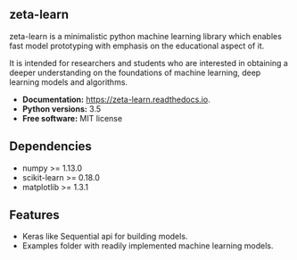 zeta-learn
----------
zeta-learn is a minimalistic python machine learning library which enables fast model prototyping with emphasis on the educational aspect of it.

It is intended for researchers and students who are interested in obtaining a deeper understanding on the foundations of machine learning, deep learning models and algorithms.

 * **Documentation:** https://zeta-learn.readthedocs.io.
 * **Python versions:** 3.5
 * **Free software:** MIT license
 
Dependencies
------------
 - numpy >= 1.13.0
 - scikit-learn >= 0.18.0
 - matplotlib >= 1.3.1
 
Features
--------
 - Keras like Sequential api for building models.
 - Examples folder with readily implemented machine learning models.
 
